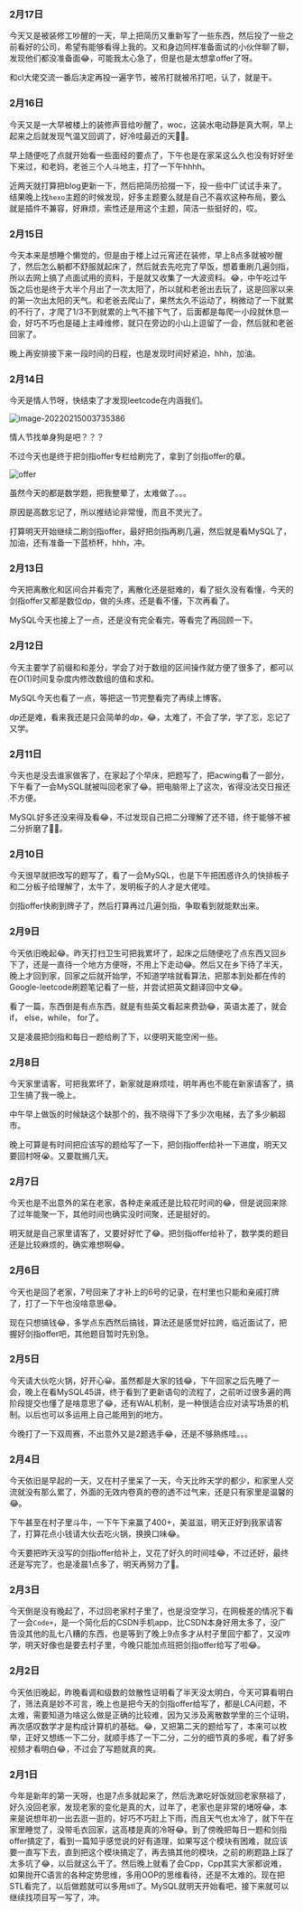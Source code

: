 ### 2月17日

今天又是被装修工吵醒的一天，早上把简历又重新写了一些东西，然后投了一些之前看好的公司，希望有能够看得上我的。又和身边同样准备面试的小伙伴聊了聊，发现他们都没准备面😂，可能我太心急了，但是也是太想拿offer了呀。

和cl大佬交流一番后决定再投一遍字节，被吊打就被吊打吧，认了，就是干。

### 2月16日

今天又是一大早被楼上的装修声音给吵醒了，woc，这装水电动静是真大啊，早上起来之后就发现气温又回调了，好冷哇最近的天🐱‍🚀。

早上随便吃了点就开始看一些面经的要点了，下午也是在家呆这么久也没有好好坐下来过，和老妈，老爸三个人斗地主，打了一下午hhhh。

近两天就打算把blog更新一下，然后把简历拾掇一下，投一些中厂试试手来了。结果晚上找`hexo`主题的时候发现，好多主题要么就是自己不喜欢这种布局，要么就是插件不兼容，好麻烦，索性还是用这个主题，简洁一些挺好的，哎。

### 2月15日

今天本来是想睡个懒觉的，但是由于楼上过元宵还在装修，早上8点多就被吵醒了，然后怎么躺都不舒服就起床了，然后就去先吃完了早饭，想着重刷几遍剑指，所以去网上搞了点面试用的资料，于是就又收集了一大波资料。😂，中午吃过午饭之后也是终于大半个月出了一次太阳了，所以就和老爸出去玩了，这是回家以来的第一次出太阳的天气。和老爸去爬山了，果然太久不运动了，稍微动了一下就累的不行了，才爬了1/3不到就累的上气不接下气了，后面都是每爬一小段就休息一会，好巧不巧也是碰上主峰维修，就只在旁边的小山上逗留了一会，然后就和老爸回家了。

晚上再安排接下来一段时间的日程，也是发现时间好紧迫，hhh，加油。

### 2月14日

今天是情人节呀，快结束了才发现leetcode在内涵我们。

![image-20220215003735386](https://gitee.com/cao_ziqiang/img/raw/master/20220215003735.png)

情人节找单身狗是吧？？？

不过今天也是终于把剑指offer专栏给刷完了，拿到了剑指offer的章。

![offer](https://gitee.com/cao_ziqiang/img/raw/master/20220215003852.png)

虽然今天的都是数学题，把我整晕了，太难做了。。。

原因是高数忘记了，所以推结论非常慢，而且不灵光了。

打算明天开始继续二刷剑指offer，最好把剑指再刷几遍，然后就是看MySQL了，加油，还有准备一下蓝桥杯，hhh，冲。

### 2月13日

今天把离散化和区间合并看完了，离散化还是挺难的，看了挺久没有看懂，今天的剑指offer又都是数位dp，做的头疼，还是看不懂，下次再看了。

MySQL今天也接上了一点，还是没有完全看完，等看完了再回顾一下。

### 2月12日

今天主要学了前缀和和差分，学会了对于数组的区间操作就方便了很多了，都可以在$O(1)$时间复杂度内修改数组的值和求和。

MySQL今天也看了一点，等把这一节完整看完了再续上博客。

$dp$还是难，看来我还是只会简单的$dp$，😂，太难了，不会了学，学了忘，忘记了又学。

### 2月11日

今天也是没去谁家做客了，在家起了个早床，把题写了，把acwing看了一部分，下午看了一会MySQL就被叫回老家了😂。把电脑带上了这次，省得没法交日报还不方便。

MySQL好多还没来得及看😂，不过发现自己把二分理解了还不错，终于能够不被二分折磨了💪😁。

### 2月10日

今天很早就把改写的题写了，看了一会MySQL，也是下午把困惑许久的快排板子和二分板子给理解了，太牛了，发明板子的人才是大佬哇。

剑指offer快刷到牌子了，然后打算再过几遍剑指，争取看到就能默出来。

### 2月9日

今天依旧晚起😂。昨天打扫卫生可把我累坏了，起床之后随便吃了点东西又回乡下了，还是一直待一个地方方便呀，不用上下走动😂。然后又在乡下待了半天，晚上才回到家，回家之后就开始学，不知道学啥就看算法，把那本到处都在传的Google-leetcode刷题笔记看了一些，并尝试把英文翻译回中文😂。

看了一篇，东西倒是有点东西，就是有些英文看起来费劲😂，英语太差了，就会if， else，while， for了。

又是凌晨把剑指和每日一题给刷了下，以便明天能空闲一些。

### 2月8日

今天家里请客，可把我累坏了，新家就是麻烦哇，明年再也不能在新家请客了，搞卫生搞了我一晚上。

中午早上做饭的时候缺这个缺那个的，我不晓得下了多少次电梯，去了多少躺超市。

晚上可算是有时间把应该写的题给写了一下，把剑指offer给补一下进度，明天又要回村呀😭。又要耽搁几天。



### 2月7日

今天也是不出意外的呆在老家，各种走亲戚还是比较花时间的😂，但是说回来除了过年能聚一下，其他时间也确实没时间聚，还是挺好的。

明天就是自己家里请客了，又要好好忙了😂。把剑指offer给补了，数学类的题目还是比较麻烦的，确实难想啊😂。

### 2月6日

今天也是回了老家，7号回来了才补上的6号的记录，在村里也只能和亲戚打牌了，打了一下午也没啥意思😂。

现在只想搞钱😂，多学点东西然后搞钱，算法还是感觉好拉跨，临近面试了，把握好剑指offer吧，其他题目暂时先别急。

### 2月5日

今天请大伙吃火锅，好开心😀。虽然都是大家的钱😂，下午回家之后先睡了一会，晚上在看MySQL45讲，终于看到了更新语句的流程了，之前听过很多遍的两阶段提交也懂了是啥意思了😂，还有WAL机制，是一种很适合应对读写场景的机制。以后也可以多运用上自己能用到的地方。

今晚打了一下双周赛，不出意外又是2题选手😂，还是不够熟练哇。。。

### 2月4日

今天依旧是早起的一天，又在村子里呆了一天，今天比昨天学的都少，和家里人交流就没有那么累了，外面的无效内卷真的卷的透不过气来，还是只有家里是温馨的😂。

下午甚至在村子里斗牛，一下午下来赢了400+，美滋滋，明天正好到我家请客了，打算花点小钱请大伙去吃火锅，换换口味😂。

今天要把昨天没写的剑指offer给补上，又花了好久的时间哇😂，不过还好，最终还是写完了，也是凌晨1点多了，明天再努力了💪。

### 2月3日

今天倒是没有晚起了，不过回老家村子里了，也是没空学习，在网极差的情况下看了一会`Code+`，是一个简化后的CSDN手机app，比CSDN本身好用太多了，没广告没其他的乱七八糟的东西，也是等到了晚上9点多才从村子里回宁都了，又没咋学，明天好像也是要去村子里，今晚只能加点班把剑指offer给写了啦😂。

### 2月2日

今天依旧晚起，昨晚看调和级数的敛散性证明看了半天没太明白，今天可算看明白了，筛法真是妙不可言，晚上也是把今天的剑指offer给写了，都是LCA问题，不太难，需要知道为啥这么做是正确的比较难，因为又涉及离散数学里的三个证明，再次感叹数学才是构成计算机的基础。😂，又把第二天的题给写了，本来可以枚举，正好又想练一下二分，就顺手练了一下二分，二分的细节真的多呢，看了好多视频才看明白😂，不过会了写题就真的爽。

### 2月1日

今年是新年的第一天呀，也是7点多就起来了，然后洗漱吃好饭就回老家祭祖了，好久没回老家，发现老家的变化是真的大，过年了，老家也是非常的堵呀😂，本来是说想年初一出去逛一逛的，好巧不巧赶上下雨，而且天气也太冷了，就下午在家里睡觉了，没带毛衣回家，这高楼是真的冷呀😂。到了傍晚把每日一题和剑指offer搞定了，看到一篇知乎感觉说的好有道理，如果写这个模块有困难，就应该要一直写下去，直到把这个模块搞定了，再去搞其他的模块，之前的刷题路上踩了太多坑了😂，以后就这么干了。然后晚上就看了会Cpp，Cpp其实大家都说难，如果抛开C语言的各种定势思维，多用OOP的思维看待，还是不太难的。现在把STL看完了，以后做题就可以多用stl了。MySQL就明天开始看吧，接下来就可以继续找项目写一写了，冲。